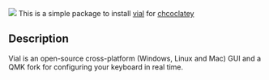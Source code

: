 [![](https://img.shields.io/chocolatey/v/vial-kb.install.svg?color=red&label=vial-kb.install)](https://chocolatey.org/packages/vial-kb.install)
This is a simple package to install [vial](https://get.vial.today/) for [chcoclatey](https://chocolatey.org/)

## Description
Vial is an open-source cross-platform (Windows, Linux and Mac) GUI and a QMK fork for configuring your keyboard in real time.

